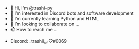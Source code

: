 - 👋 Hi, I’m @trashi-py
- 👀 I’m interested in Discord bots and software development
- 🌱 I’m currently learning Python and HTML
- 💞️ I’m looking to collaborate on ...
- 📫 How to reach me ... 
 * Discord: _trashii,,˖♡#0069

<!---
trashi-py/trashi-py is a ✨ special ✨ repository because its `README.md` (this file) appears on your GitHub profile.
You can click the Preview link to take a look at your changes.
--->
